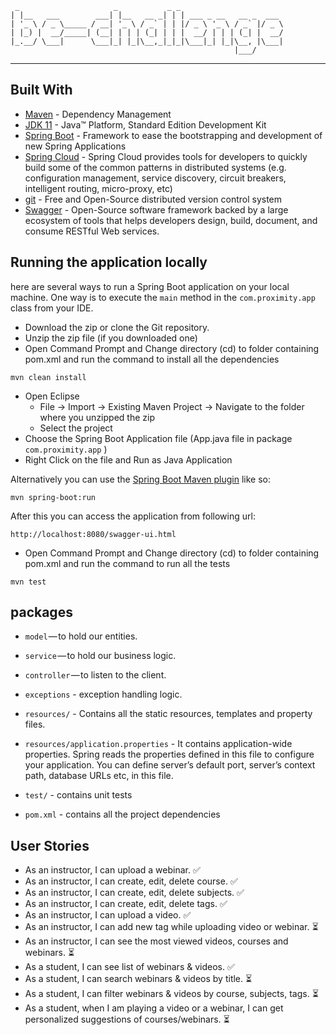 ```
 _                     _           _ _                       
| |__   ___        ___| |__   __ _| | | ___ _ __   __ _  ___ 
| '_ \ / _ \_____ / __| '_ \ / _` | | |/ _ \ '_ \ / _` |/ _ \
| |_) |  __/_____| (__| | | | (_| | | |  __/ | | | (_| |  __/
|_.__/ \___|      \___|_| |_|\__,_|_|_|\___|_| |_|\__, |\___|
                                                  |___/      

```
<hr>

## Built With

* 	[Maven](https://maven.apache.org/) - Dependency Management
* 	[JDK 11](http://www.oracle.com/technetwork/java/javase/downloads/jdk8-downloads-2133151.html) - Java™ Platform, Standard Edition Development Kit 
* 	[Spring Boot](https://spring.io/projects/spring-boot) - Framework to ease the bootstrapping and development of new Spring Applications
*   [Spring Cloud](https://spring.io/projects/spring-cloud) - Spring Cloud provides tools for developers to quickly build some of the common patterns in distributed systems (e.g. configuration management, service discovery, circuit breakers, intelligent routing, micro-proxy, etc)
* 	[git](https://git-scm.com/) - Free and Open-Source distributed version control system 
* 	[Swagger](https://swagger.io/) - Open-Source software framework backed by a large ecosystem of tools that helps developers design, build, document, and consume RESTful Web services.
   

## Running the application locally

here are several ways to run a Spring Boot application on your local machine. One way is to execute the `main` method in the `com.proximity.app` class from your IDE.

- Download the zip or clone the Git repository.
- Unzip the zip file (if you downloaded one)
- Open Command Prompt and Change directory (cd) to folder containing pom.xml and run the command to install all the dependencies
```
mvn clean install
```
- Open Eclipse 
   - File -> Import -> Existing Maven Project -> Navigate to the folder where you unzipped the zip
   - Select the project
- Choose the Spring Boot Application file (App.java file in  package `com.proximity.app` )
- Right Click on the file and Run as Java Application


Alternatively you can use the [Spring Boot Maven plugin](https://docs.spring.io/spring-boot/docs/current/reference/html/build-tool-plugins-maven-plugin.html) like so:

```shell
mvn spring-boot:run
```

After this you can access the application from following url:
```shell
http://localhost:8080/swagger-ui.html
```


- Open Command Prompt and Change directory (cd) to folder containing pom.xml and run the command to run all the tests
```
mvn test
```
    

## packages

- `model` — to hold our entities.
- `service` — to hold our business logic.
- `controller` — to listen to the client.
- `exceptions` - exception handling logic.
- `resources/` - Contains all the static resources, templates and property files.
- `resources/application.properties` - It contains application-wide properties. Spring reads the properties defined in this file to configure your application. You can define server’s default port, server’s context path, database URLs etc, in this file.

- `test/` - contains unit tests

- `pom.xml` - contains all the project dependencies


## User Stories
- As an instructor, I can upload a webinar. :white_check_mark:
- As an instructor, I can create, edit, delete course. :white_check_mark:
- As an instructor, I can create, edit, delete subjects. :white_check_mark:
- As an instructor, I can create, edit, delete tags. :white_check_mark:
- As an instructor, I can upload a video. :white_check_mark:
- As an instructor, I can add new tag while uploading video or webinar. :hourglass_flowing_sand:
- As an instructor, I can see the most viewed videos, courses and webinars. :hourglass_flowing_sand:
- As a student, I can see list of webinars & videos. :white_check_mark:
- As a student, I can search webinars & videos by title. :hourglass_flowing_sand:
- As a student, I can filter webinars & videos by course, subjects, tags. :hourglass_flowing_sand:
- As a student, when I am playing a video or a webinar, I can get personalized suggestions of courses/webinars. :hourglass_flowing_sand: